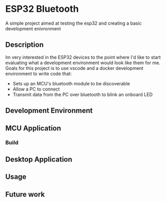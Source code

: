 # ESP32 Bluetooth
A simple project aimed at testing the esp32 and creating a basic development enivronment

## Description
Im very interested in the ESP32 devices to the point where I'd like to start evaluating
what a development environment would look like them for me. Goals for this project is
to use vscode and a docker development environment to write code that:
- Sets up an MCU's bluetooth module to be discoverable
- Allow a PC to connect
- Transmit data from the PC over bluetooth to blink an onboard LED

## Development Environment

## MCU Application
### Build

## Desktop Application

## Usage

## Future work
